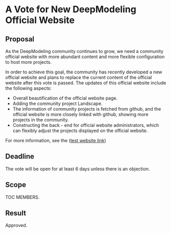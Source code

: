 # A Vote for New DeepModeling Official Website

## Proposal
As the DeepModeling community continues to grow, we need a community official website with more abundant content and more flexible configuration to host more projects.

In order to achieve this goal, the community has recently developed a new official website and plans to replace the current content of the official website after this vote is passed. The updates of this official website include the following aspects:
- Overall beautification of the official website page.
- Adding the community project Landscape.
- The information of community projects is fetched from github, and the official website is more closely linked with github, showing more projects in the community.
- Constructing the back - end for official website administrators, which can flexibly adjust the projects displayed on the official website.

For more information, see the ([test website link](https://test.deepmodeling.com/))

## Deadline

The vote will be open for at least 6 days unless there is an objection.

## Scope

TOC MEMBERS.

## Result

Approved.
